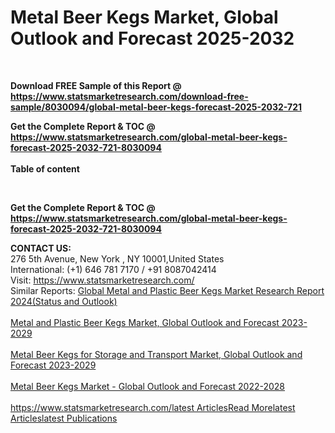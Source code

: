 <h1>Metal Beer Kegs Market, Global Outlook and Forecast 2025-2032</h1><br/><p><strong>Download FREE Sample of this Report @ <a href="https://www.statsmarketresearch.com/download-free-sample/8030094/global-metal-beer-kegs-forecast-2025-2032-721">https://www.statsmarketresearch.com/download-free-sample/8030094/global-metal-beer-kegs-forecast-2025-2032-721</a></strong></p><div><b>Get the Complete Report & TOC @ <a href="https://www.statsmarketresearch.com/global-metal-beer-kegs-forecast-2025-2032-721-8030094">https://www.statsmarketresearch.com/global-metal-beer-kegs-forecast-2025-2032-721-8030094</a></b></div><br><b>Table of content</b><p><br><div><b>Get the Complete Report & TOC @ <a href="https://www.statsmarketresearch.com/global-metal-beer-kegs-forecast-2025-2032-721-8030094">https://www.statsmarketresearch.com/global-metal-beer-kegs-forecast-2025-2032-721-8030094</a></b></div></p> <b>CONTACT US:</b><br>276 5th Avenue, New York , NY 10001,United States<br>International: (+1) 646 781 7170 / +91 8087042414<br>Visit: <a href="https://www.statsmarketresearch.com/">https://www.statsmarketresearch.com/</a><br>Similar Reports: <a href="https://www.statsmarketresearch.com/global-metal-beer-kegs-forecast-2025-2032-721-8030094">Global Metal and Plastic Beer Kegs Market Research Report 2024(Status and Outlook)</a><br/><br/><a href="https://www.statsmarketresearch.com/global-metal-beer-kegs-forecast-2025-2032-721-8030094">Metal and Plastic Beer Kegs Market, Global Outlook and Forecast 2023-2029</a><br/><br/><a href="https://www.statsmarketresearch.com/global-metal-beer-kegs-forecast-2025-2032-721-8030094">Metal Beer Kegs for Storage and Transport Market, Global Outlook and Forecast 2023-2029</a><br/><br/><a href="https://www.statsmarketresearch.com/global-metal-beer-kegs-forecast-2025-2032-721-8030094">Metal Beer Kegs Market - Global Outlook and Forecast 2022-2028</a><br/><br/><a href="https://gyeongbokgung.com">https://www.statsmarketresearch.com/</a><a href="https://hallyeomaritime.com">latest Articles</a><a href="https://jingwansa.com">Read More</a><a href=https://nguoiviet.jp/">latest Articles</a><a href="https://www.intelmarketresearch.com/">latest Publications</a>